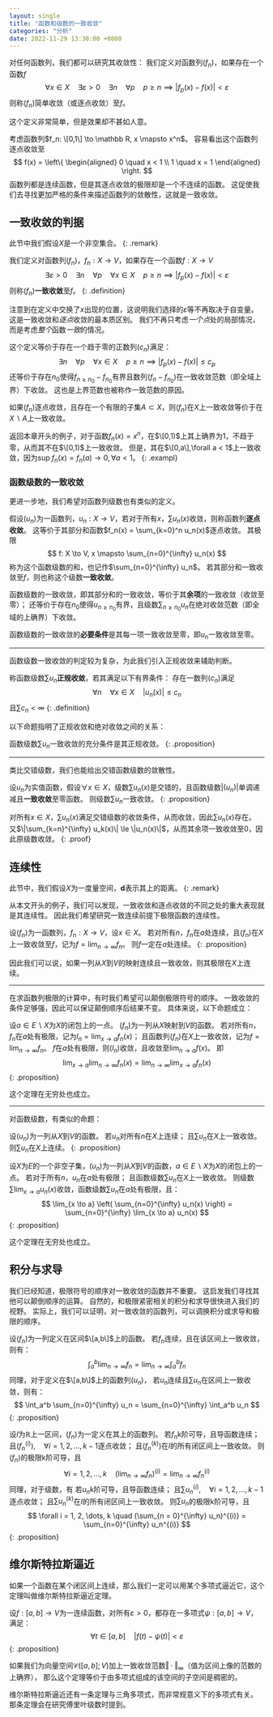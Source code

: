 ```yaml
---
layout: single
title: "函数和级数的一致收敛"
categories: "分析"
date: 2022-11-29 13:30:00 +0800
--- 
```


对任何函数列，我们都可以研究其收敛性：
我们定义对函数列$(f_n)$，如果存在一个函数$f$
$$
\forall x \in X \quad \exists \varepsilon > 0 \quad \exists n \quad \forall p \quad
p \ge n \implies | f_p(x) - f(x) | < \varepsilon
$$
则称$(f_n)$简单收敛（或逐点收敛）至$f$。

这个定义非常简单，但是效果却不甚如人意。

考虑函数列$f_n: \[0,1\] \to \mathbb R, x \mapsto x^n$。
容易看出这个函数列逐点收敛至
$$
f(x) = \left\{
\begin{aligned}
0 \quad x < 1 \\
1 \quad x = 1
\end{aligned}
\right.
$$
函数列都是连续函数，但是其逐点收敛的极限却是一个不连续的函数。
这促使我们去寻找更加严格的条件来描述函数列的敛散性，这就是一致收敛。

## 一致收敛的判据

此节中我们假设$X$是一个非空集合。
{: .remark}

我们定义对函数列$(f_n)$，$f_n: X \to V$，如果存在一个函数$f:X \to V$
$$
\exists \varepsilon > 0 \quad \exists n \quad \forall p \quad \forall x \in X \quad
p \ge n \implies | f_p(x) - f(x) | < \varepsilon
$$
则称$(f_n)$**一致收敛**至$f$。
{: .definition}

注意到在定义中交换了$x$出现的位置，这说明我们选择的$\varepsilon$等不再取决于自变量。
这是一致收敛和*逐点*收敛的最本质区别。
我们不再只考虑*一个点*处的局部情况，而是考虑*整个*函数*一致*的情况。

这个定义等价于存在一个趋于零的正数列$(c_n)$满足：
$$
\exists n \quad \forall p \quad \forall x \in X \quad p \ge n \implies |f_p(x) - f(x)| \le c_p
$$
还等价于存在$n_0$使得$f_{n \ge n_0}-f_{n_0}$有界且数列$(f_n - f_{n_0})$在一致收敛范数（即全域上界）下收敛。
这也是上界范数也被称作一致范数的原因。

如果$(f_n)$逐点收敛，且存在一个有限的子集$A \subset X$，则$(f_n)$在$X$上一致收敛等价于在$X \backslash A$上一致收敛。

返回本章开头的例子，对于函数$f_n(x) = x^n$，在$\[0,1)$上其上确界为1，不趋于零，从而其不在$\[0,1)$上一致收敛。
但是，其在$\[0,a\],\forall a < 1$上一致收敛，因为$\mathrm{sup} \; f_n(x) = f_n(a) \to 0, \forall a < 1$。
{: .exampl}

### 函数级数的一致收敛

更进一步地，我们希望对函数列级数也有类似的定义。

假设$(u_n)$为一函数列，$u_n : X \to V$，若对于所有$x$，$\sum u_n(x)$收敛，则称函数列**逐点收敛**。
这等价于其部分和函数$f_n(x) = \sum_{k=0}^n u_n(x)$逐点收敛。
其极限
$$
f: X \to V, x \mapsto \sum_{n=0}^{\infty} u_n(x)
$$
称为这个函数级数的和，也记作$\sum_{n=0}^{\infty} u_n$。
若其部分和一致收敛至$f$，则也称这个级数**一致收敛**。

函数级数的一致收敛，即其部分和的一致收敛，等价于其**余项**的一致收敛（收敛至零）；
还等价于存在$n_0$使得$u_{n \ge n_0}$有界，且级数$\sum_{n \ge n_0} u_n$在绝对收敛范数（即全域的上确界）下收敛。

函数级数的一致收敛的**必要条件**是其每一项一致收敛至零，即$u_n$一致收敛至零。

---

函数级数一致收敛的判定较为复杂，为此我们引入正规收敛来辅助判断。

称函数级数$\sum u_n$**正规收敛**，若其满足以下有界条件：
存在一数列$(c_n)$满足
$$
\forall n \quad \forall x \in X \quad |u_n(x)| \le c_n
$$
且$\sum c_n < \infty$
{: .definition}

以下命题指明了正规收敛和绝对收敛之间的关系：

函数级数$\sum u_n$一致收敛的充分条件是其正规收敛。
{: .proposition}

--- 

类比交错级数，我们也能给出交错函数级数的敛散性。

设$u_n$为实值函数，假设$\forall x \in X$，级数$\sum u_n(x)$是交错的，且函数级数$|(u_n)|$单调递减且**一致收敛**至零函数。
则级数$\sum u_n$一致收敛。
{: .proposition}

对所有$x \in X$，$\sum u_n(x)$满足交错级数的收敛条件，从而收敛，因此$\sum u_n(x)$存在。
又$\|\sum_{k=n}^{\infty} u_k(x)\| \le \|u_n(x)\|$，从而其余项一致收敛至0，因此原级数收敛。
{: .proof}


## 连续性

此节中，我们假设$X$为一度量空间，$\mathbf d$表示其上的距离。
{: .remark}

从本文开头的例子，我们可以发现，一致收敛和逐点收敛的不同之处的重大表现就是其连续性。
因此我们希望研究一致连续前提下极限函数的连续性。

设$(f_n)$为一函数列，$f_n : X \to V$，设$x \in X$。
若对所有$n$，$f_n$在$a$处连续，且$(f_n)$在$X$上一致收敛至$f$，记为$f = \lim_{n \to \infty} f_n$。
则$f$一定在$a$处连续。
{: .proposition}

因此我们可以说，如果一列从$X$到$V$的映射连续且一致收敛，则其极限在$X$上连续。

---

在求函数列极限的计算中，有时我们希望可以颠倒极限符号的顺序。
一致收敛的条件足够强，因此可以保证颠倒顺序后结果不变。
具体来说，以下命题成立：

设$a \in E \backslash X$为$X$的闭包上的一点。
$(f_n)$为一列从$X$映射到$V$的函数。
若对所有$n$，$f_n$在$a$处有极限，记为$l_n = \lim_{x \to a} f_n(x)$；
且函数列$(f_n)$在$X$上一致收敛，记为$f = \lim_{n \to \infty} f_n$。
$f$在$a$处有极限，则$(l_n)$收敛，且收敛至$\lim_{n \to a} f(x)$。
即
$$
\lim_{x \to a} \lim_{n \to \infty} f_n(x) = \lim_{n \to \infty} \lim_{x \to a} f_n(x)
$$
{: .proposition}

这个定理在无穷处也成立。

---

对函数级数，有类似的命题：

设$(u_n)$为一列从$X$到$V$的函数。
若$u_n$对所有$n$在$X$上连续；
且$\sum u_n$在$X$上一致收敛。
则$\sum u_n$在$X$上连续。
{: .proposition}

设$X$为$E$的一个非空子集，$(u_n)$为一列从$X$到$V$的函数，$a \in E \backslash X$为$X$的闭包上的一点。
若对于所有$n$，$u_n$在$a$处有极限；
且函数级数$\sum u_n$在$X$上一致收敛。
则级数$\sum \lim_{x \to a} u_n(x)$收敛，函数级数$\sum u_n$在$a$处有极限，且：
$$
\lim_{x \to a} \left( \sum_{n=0}^{\infty} u_n(x) \right) = \sum_{n=0}^{\infty} \lim_{x \to a} u_n(x)
$$
{: .proposition}

这个定理在无穷处也成立。

## 积分与求导

我们已经知道，极限符号的顺序对一致收敛的函数并不重要。
这启发我们寻找其他可以颠倒顺序的运算。
自然的，和极限紧密相关的积分和求导很快进入我们的视野。
实际上，我们可以证明，对一致收敛的函数列，可以调换积分或求导和极限的顺序。

设$(f_n)$为一列定义在区间$\[a,b\]$上的函数。
若$f_n$连续，且在该区间上一致收敛，则有：
$$
\int_a^b \lim_{n \to \infty} f_n = \lim_{n \to \infty} \int_a^b f_n
$$
同理，对于定义在$\[a,b\]$上的函数列$(u_n)$，
若$u_n$连续且$\sum u_n$在区间上一致收敛，则有：
$$
\int_a^b \sum_{n=0}^{\infty} u_n = \sum_{n=0}^{\infty} \int_a^b u_n
$$
{: .proposition}

设$I$为$\mathbb R$上一区间，$(f_n)$为一定义在其上的函数列。
若$f_n$k阶可导，且导函数连续；
且$(f_n^{(i)}), \quad \forall i = 1, 2, \dots, k-1$逐点收敛；
且$(f_n^{(k)})$在$I$的所有闭区间上一致收敛。
则$(f_n)$的极限k阶可导，且
$$
\forall i = 1, 2, \dots, k \quad (\lim_{n \to \infty} f_n)^{(i)} = \lim_{n \to \infty} f_n^{(i)}
$$
同理，对于级数，有
若$u_n$k阶可导，且导函数连续；
且$\sum u_n^{(i)}, \quad \forall i = 1, 2, \dots, k-1$逐点收敛；
且$\sum u_n^{(k)}$在$I$的所有闭区间上一致收敛。
则$\sum u_n$的极限k阶可导，且
$$
\forall i = 1, 2, \dots, k \quad 
(\sum_{n = 0}^{\infty} u_n)^{(i)} = \sum_{n=0}^{\infty} u_n^{(i)}
$$
{: .proposition}

## 维尔斯特拉斯逼近

如果一个函数在某个闭区间上连续，那么我们一定可以用某个多项式逼近它，这个定理叫做维尔斯特拉斯逼近定理。

设$f: [a,b] \to V$为一连续函数，对所有$\varepsilon > 0$，都存在一多项式$\psi:[a,b] \to V$，满足：
$$
\forall t \in [a, b] \quad \left| f(t) - \psi(t) \right| < \varepsilon
$$
{: .proposition}

如果我们为向量空间$\mathcal C \left( [a,b]; V \right)$加上一致收敛范数$\Vert \cdot \Vert_\infty$（值为区间上像的范数的上确界），
那么这个定理等价于由多项式组成的该空间的子空间是稠密的。

维尔斯特拉斯逼近还有一条定理与三角多项式，而非常规意义下的多项式有关。
那条定理会在研究傅里叶级数时提到。
